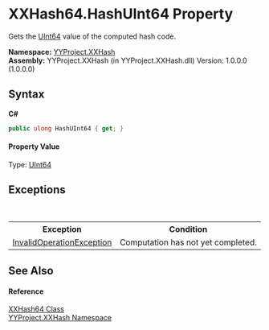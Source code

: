 # XXHash64.HashUInt64 Property 
 

Gets the <a href="http://msdn2.microsoft.com/en-us/library/06cf7918" target="_blank">UInt64</a> value of the computed hash code.

**Namespace:**&nbsp;<a href="2e5d6292-64c7-8d52-f77f-7d3314e71172">YYProject.XXHash</a><br />**Assembly:**&nbsp;YYProject.XXHash (in YYProject.XXHash.dll) Version: 1.0.0.0 (1.0.0.0)

## Syntax

**C#**<br />
``` C#
public ulong HashUInt64 { get; }
```


#### Property Value
Type: <a href="http://msdn2.microsoft.com/en-us/library/06cf7918" target="_blank">UInt64</a>

## Exceptions
&nbsp;<table><tr><th>Exception</th><th>Condition</th></tr><tr><td><a href="http://msdn2.microsoft.com/en-us/library/2asft85a" target="_blank">InvalidOperationException</a></td><td>Computation has not yet completed.</td></tr></table>

## See Also


#### Reference
<a href="1f2e7168-1f3f-c493-7e7a-6d566f315fd9">XXHash64 Class</a><br /><a href="2e5d6292-64c7-8d52-f77f-7d3314e71172">YYProject.XXHash Namespace</a><br />